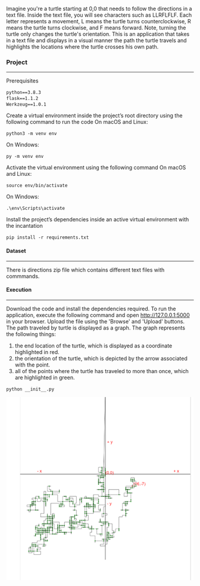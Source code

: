 Imagine you're a turtle starting at 0,0 that needs to follow the directions in a text file. Inside the text file, you will see characters such as LLRFLFLF. Each letter represents a movement, L means the turtle turns counterclockwise, R means the turtle turns clockwise, and F means forward. Note, turning the turtle only changes the turtle's orientation. This is an application that takes in a text file and displays in a visual manner the path the turtle travels and highlights the locations where the turtle crosses his own path.  

### Project
_______________________________________________________________________________________________
Prerequisites
```
python==3.8.3
flask==1.1.2
Werkzeug==1.0.1
```
Create a virtual environment inside the project’s root directory using the following command to run the code
On macOS and Linux:
```
python3 -m venv env
```
On Windows:
```
py -m venv env
```
Activate the virtual environment using the following command
On macOS and Linux:
```
source env/bin/activate
```
On Windows:
```
.\env\Scripts\activate
```
Install the project’s dependencies inside an active virtual environment with the incantation 
```
pip install -r requirements.txt
```
#### Dataset
____________________________________________________________________________________________________
There is directions zip file which contains different text files with commmands. 

#### Execution
____________________________________________________________________________________________________
Download the code and install the dependencies required. To run the application, execute the following command and open http://127.0.0.1:5000 in your browser. Upload the file using the 'Browse' and 'Upload' buttons. The path traveled by turtle is displayed as a graph.
The graph represents the following things:
1. the end location of the turtle, which is displayed as a coordinate highlighted in red.
2. the orientation of the turtle, which is depicted by the arrow associated with the point. 
3. all of the points where the turtle has traveled to more than once, which are highlighted in green.
```
python __init__.py
```
![path traveled based on instructions](https://github.com/pkaplish20/AltaML_Coding_Exercise/blob/master/Assets/Path.png)
